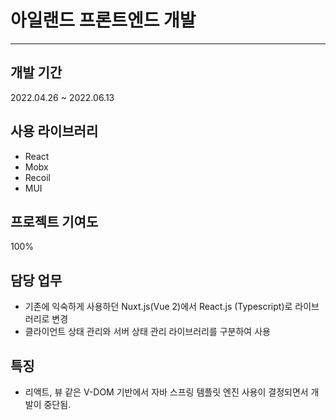 # 아일랜드 프론트엔드 개발

---

## 개발 기간

2022.04.26 ~ 2022.06.13

## 사용 라이브러리

- React
- Mobx
- Recoil
- MUI

## 프로젝트 기여도

100%

## 담당 업무

- 기존에 익숙하게 사용하던 Nuxt.js(Vue 2)에서 React.js (Typescript)로 라이브러리로 변경
- 클라이언트 상태 관리와 서버 상태 관리 라이브러리를 구분하여 사용

## 특징

- 리액트, 뷰 같은 V-DOM 기반에서 자바 스프링 템플릿 엔진 사용이 결정되면서 개발이 중단됨.
